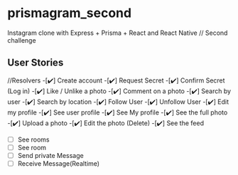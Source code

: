 # prismagram_second

Instagram clone with Express + Prisma + React and React Native // Second challenge

## User Stories
//Resolvers
-[✔️] Create account
-[✔️] Request Secret
-[✔️] Confirm Secret (Log in)
-[✔️] Like / Unlike a photo
-[✔️] Comment on a photo
-[✔️] Search by user 
-[✔️] Search by location
-[✔️] Follow User
-[✔️] Unfollow User
-[✔️] Edit my profile
-[✔️] See user profile
-[✔️] See My profile
-[✔️] See the full photo 
-[✔️] Upload a photo
-[✔️] Edit the photo (Delete)
-[✔️] See the feed
-[ ] See rooms
-[ ] See room 
-[ ] Send private Message
-[ ] Receive Message(Realtime)